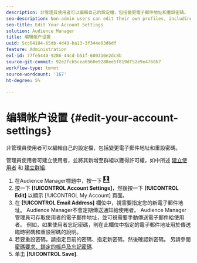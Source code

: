 ```yaml
---
description: 非管理員使用者可以編輯自己的設定檔，包括變更電子郵件地址和重設密碼。
seo-description: Non-admin users can edit their own profiles, including changing their email addresses and resetting their passwords.
seo-title: Edit Your Account Settings
solution: Audience Manager
title: 编辑帐户设置
uuid: 5cc04104-65db-4d48-ba13-3f344e03d6df
feature: Administration
exl-id: 77fe5440-9286-44cd-b51f-600310e2dc8b
source-git-commit: 92e2fcb5cea6560e9288ee5f819df52e9e4768b7
workflow-type: tm+mt
source-wordcount: '167'
ht-degree: 5%

---
```


# 编辑帐户设置 {#edit-your-account-settings}

非管理員使用者可以編輯自己的設定檔，包括變更電子郵件地址和重設密碼。

<!-- t_edit_account_settings.xml -->

管理員使用者可建立使用者，並將其新增至群組以獲得許可權，如中所述 [建立使用者](../../features/administration/administration-overview.md#create-users) 和 [建立群組](../../features/administration/administration-overview.md#create-group).

1. 在Audience Manager標題中，按一下 ![](assets/icon_profile.png).
1. 按一下 **[!UICONTROL Account Settings]**，然後按一下 **[!UICONTROL Edit]** 以顯示 [!UICONTROL My Account] 頁面。
1. 在 **[!UICONTROL Email Address]** 欄位中，視需要指定您的新電子郵件地址。 Audience Manager不會定期傳送通知給使用者。 Audience Manager管理員可存取使用者的電子郵件地址，並可視需要手動傳送電子郵件給使用者。 例如，如果使用者忘記密碼，則在此欄位中指定的電子郵件地址用於傳送臨時密碼和重設密碼的說明。
1. 若要重設密碼，請指定目前的密碼、指定新密碼，然後確認新密碼。
另請參閱 [密碼要求、鎖定的帳戶及忘記密碼](../../reference/password-requirements.md).
1. 单击 **[!UICONTROL Save]**.
